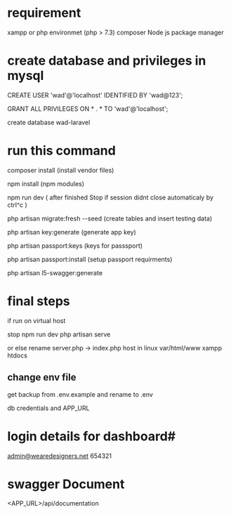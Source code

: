 # requirement #
xampp or php environmet (php > 7.3)
composer
Node js package manager


# create database and privileges in mysql #

CREATE USER 'wad'@'localhost' IDENTIFIED BY 'wad@123';

GRANT ALL PRIVILEGES ON * . * TO 'wad'@'localhost';

create database wad-laravel

# run this command #

composer install (install vendor files)

npm install (npm modules)

npm run dev ( after finished Stop if session didnt close  automaticaly  by ctrl^c )

php artisan migrate:fresh --seed (create tables and insert testing data)

php artisan key:generate (generate app key)

php artisan passport:keys (keys for passsport)

php artisan passport:install (setup passport requirments)

php artisan l5-swagger:generate

# final steps #

if run on virtual host

stop npm run dev
php artisan serve

or else rename server.php -> index.php 
host in linux var/html/www
xampp htdocs

change env file
----------------
get backup from .env.example and rename to .env

db credentials and APP_URL

# login details for dashboard#
admin@wearedesigners.net
654321

# swagger Document #
<APP_URL>/api/documentation



